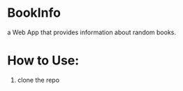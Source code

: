 # BookInfo
a Web App that provides information about random books.

# How to Use:
1. clone the repo
